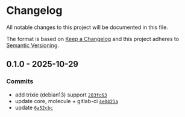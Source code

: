 # Changelog

All notable changes to this project will be documented in this file.

The format is based on [Keep a Changelog](https://keepachangelog.com/en/1.0.0/)
and this project adheres to [Semantic Versioning](https://semver.org/spec/v2.0.0.html).

## 0.1.0 - 2025-10-29

### Commits

- add trixie (debian13) support [`203fc63`](https://github.com/lotusnoir/ansible-apps_atuin/commit/203fc63b600a8562ef6320ce164f79347ef150f8)
- update core, molecule + gitlab-ci [`4e0421a`](https://github.com/lotusnoir/ansible-apps_atuin/commit/4e0421a59c1977e32b772cf9b968fada2c0efdb0)
- update [`6a52cbc`](https://github.com/lotusnoir/ansible-apps_atuin/commit/6a52cbc7ec5c078316acb2da013b77de327e15cb)
